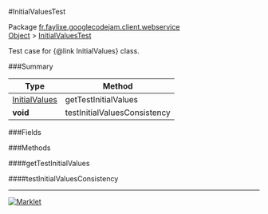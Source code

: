 #InitialValuesTest

Package [fr.faylixe.googlecodejam.client.webservice](https://github.com/Faylixe/googlecodejam-client/blob/master/fr/faylixe/googlecodejam/client/webservice)<br>
[Object]() > [InitialValuesTest](https://github.com/Faylixe/googlecodejam-client/blob/master/javadoc/fr/faylixe/googlecodejam/client/webservice/InitialValuesTest.md)

Test case for {@link InitialValues} class.

###Summary


| Type | Method |
| --- | --- |
| [InitialValues](https://github.com/Faylixe/googlecodejam-client/blob/master/javadoc/fr/faylixe/googlecodejam/client/webservice/InitialValues.md) | getTestInitialValues |
| **void** | testInitialValuesConsistency |

###Fields


###Methods

####getTestInitialValues


####testInitialValuesConsistency


---
[![Marklet](https://img.shields.io/badge/Generated%20by-Marklet-green.svg)](https://github.com/Faylixe/marklet)